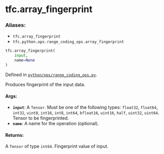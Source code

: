 
# tfc.array_fingerprint

### Aliases:

* `tfc.array_fingerprint`
* `tfc.python.ops.range_coding_ops.array_fingerprint`

``` python
tfc.array_fingerprint(
    input,
    name=None
)
```



Defined in [`python/ops/range_coding_ops.py`](https://github.com/tensorflow/compression/tree/master/python/ops/range_coding_ops.py).

<!-- Placeholder for "Used in" -->

Produces fingerprint of the input data.

#### Args:

* <b>`input`</b>: A `Tensor`. Must be one of the following types: `float32`, `float64`, `int32`, `uint8`, `int16`, `int8`, `int64`, `bfloat16`, `uint16`, `half`, `uint32`, `uint64`.
    Tensor to be fingerprinted.
* <b>`name`</b>: A name for the operation (optional).


#### Returns:

A `Tensor` of type `int64`. Fingerprint value of input.